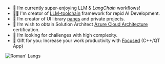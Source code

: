 - 🦜 I’m currently super-enjoying LLM & *LangChain* workflows!
- ⛓️‍💥 I'm creator of [LLM-toolchain](https://github.com/roman-rr/LLM-toolchain) framework for repid AI Development. 
- 🔭 I’m creator of UI library [panes](https://github.com/roman-rr/cupertino-pane) and private projects. 
- 🌱 I’m wish to obtain Solution Architect [Azure Cloud Architecture](https://learn.microsoft.com/en-us/certifications/exams/az-305/) certification.
- 👯 I’m looking for challenges with high complexity.
- 🎁 Gift for you: Increase your work productivity with [Focused](https://github.com/roman-rr/focused) (C++/QT App)

<!--
### Hi there 👋
**roman-rr/roman-rr** is a ✨ _special_ ✨ repository because its `README.md` (this file) appears on your GitHub profile.

Here are some ideas to get you started:

- 🔭 I’m currently working on ...
- 🌱 I’m currently learning ...
- 👯 I’m looking to collaborate on ...
- 🤔 I’m looking for help with ...
- 💬 Ask me about ...
- 📫 How to reach me: ...
- 😄 Pronouns: ...
- ⚡ Fun fact: ...
-->

![Roman' Langs](https://github-readme-stats.vercel.app/api/top-langs/?username=roman-rr&layout=compact&theme=tokyonight)
